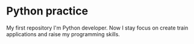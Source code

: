 # Python practice
 My first repository
I'm Python developer.
Now I stay focus on create train applications and raise my programming skills.
